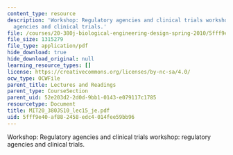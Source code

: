 ```yaml
---
content_type: resource
description: 'Workshop: Regulatory agencies and clinical trials workshop: regulatory
  agencies and clinical trials.'
file: /courses/20-380j-biological-engineering-design-spring-2010/5fff9e40af882458edc4014fee59bb96_MIT20_380JS10_lec15_je.pdf
file_size: 1315279
file_type: application/pdf
hide_download: true
hide_download_original: null
learning_resource_types: []
license: https://creativecommons.org/licenses/by-nc-sa/4.0/
ocw_type: OCWFile
parent_title: Lectures and Readings
parent_type: CourseSection
parent_uid: 52e203d2-2d0d-9bb1-0143-e079117c1785
resourcetype: Document
title: MIT20_380JS10_lec15_je.pdf
uid: 5fff9e40-af88-2458-edc4-014fee59bb96
---
```

Workshop: Regulatory agencies and clinical trials workshop: regulatory agencies and clinical trials.